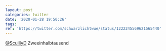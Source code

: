 ```yaml
---
layout: post
categories: twitter
date: '2020-01-28 19:50:26'
tags: 
ref: 'https://twitter.com/schwarzlichtwue/status/1222245569621565440'
---
```

[@SculllyD](https://twitter.com/SculllyD) Zweeinhalbtausend